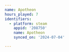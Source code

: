 ```yaml
---
name: Apotheon
hours_played: 7
identifiers:
  - platform: steam
    appid: '208750'
    name: Apotheon
    synced_on: '2024-07-04'

---
```

